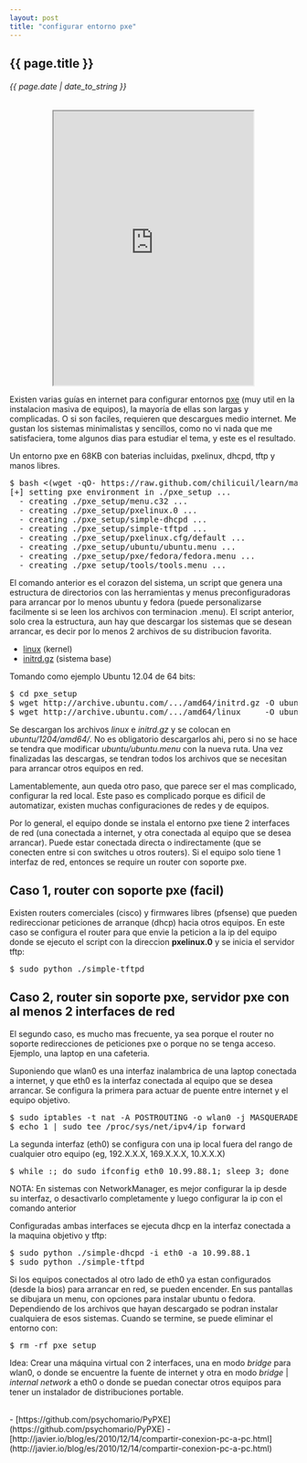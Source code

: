 ```yaml
---
layout: post
title: "configurar entorno pxe"
---
```


## {{ page.title }}
###### {{ page.date | date_to_string }}

<!--**[![](/assets/img/87.jpg)](/assets/img/87.jpg)**-->
<iframe src="http://showterm.io/99d75eac1666a82038b12" width="350" height="480" style="display:block; margin: 0 auto;">&nbsp;</iframe> 

Existen varias guías en internet para configurar entornos <a href="http://es.wikipedia.org/wiki/Preboot_Execution_Environment" target="_blank">pxe</a> (muy util en la instalacion masiva de equipos), la mayoría de ellas son largas y complicadas. O si son faciles, requieren que descargues medio internet. Me gustan los sistemas minimalistas y sencillos, como no vi nada que me satisfaciera, tome algunos dias para estudiar el tema, y este es el resultado.

Un entorno pxe en 68KB con baterias incluidas, pxelinux, dhcpd, tftp y manos libres.

<pre>
$ bash &lt;(wget -qO- https://raw.github.com/chilicuil/learn/master/sh/is/pxe)
[+] setting pxe environment in ./pxe_setup ...
  - creating ./pxe_setup/menu.c32 ...
  - creating ./pxe_setup/pxelinux.0 ...
  - creating ./pxe_setup/simple-dhcpd ...
  - creating ./pxe_setup/simple-tftpd ...
  - creating ./pxe_setup/pxelinux.cfg/default ...
  - creating ./pxe_setup/ubuntu/ubuntu.menu ...
  - creating ./pxe_setup/pxe/fedora/fedora.menu ...
  - creating ./pxe_setup/tools/tools.menu ...
</pre>

El comando anterior es el corazon del sistema, un script que genera una estructura de directorios con las herramientas y menus preconfiguradoras para arrancar por lo menos ubuntu y fedora (puede personalizarse facilmente si se leen los archivos con terminacion .menu). El script anterior, solo crea la estructura, aun hay que descargar los sistemas que se desean arrancar, es decir por lo menos 2 archivos de su distribucion favorita.

- [linux](http://archive.ubuntu.com/ubuntu/dists/precise-updates/main/installer-amd64/current/images/netboot/ubuntu-installer/amd64/linux) (kernel)
- [initrd.gz](http://archive.ubuntu.com/ubuntu/dists/precise-updates/main/installer-amd64/current/images/netboot/ubuntu-installer/amd64/initrd.gz) (sistema base)

Tomando como ejemplo Ubuntu 12.04 de 64 bits:

<pre class="sh_sh">
$ cd pxe_setup
$ wget http://archive.ubuntu.com/.../amd64/initrd.gz -O ubuntu/1204/amd64/initrd.gz
$ wget http://archive.ubuntu.com/.../amd64/linux     -O ubuntu/1204/amd64/initrd.gz
</pre>

Se descargan los archivos *linux* e *initrd.gz* y se colocan en *ubuntu/1204/amd64/*. No es obligatorio descargarlos ahi, pero si no se hace se tendra que modificar *ubuntu/ubuntu.menu* con la nueva ruta. Una vez finalizadas las descargas, se tendran todos los archivos que se necesitan para arrancar otros equipos en red.

Lamentablemente, aun queda otro paso, que parece ser el mas complicado, configurar la red local. Este paso es complicado porque es dificil de automatizar, existen muchas configuraciones de redes y de equipos.

Por lo general, el equipo donde se instala el entorno pxe tiene 2 interfaces de red (una conectada a internet, y otra conectada al equipo que se desea arrancar). Puede estar conectada directa o indirectamente (que se conecten entre si con switches u otros routers). Si el equipo solo tiene 1 interfaz de red, entonces se require un router con soporte pxe.

## Caso 1, router con soporte pxe (facil)

Existen routers comerciales (cisco) y firmwares libres (pfsense) que pueden redireccionar peticiones de arranque (dhcp) hacia otros equipos. En este caso se configura el router para que envie la peticion a la ip del equipo donde se ejecuto el script con la direccion **pxelinux.0** y se inicia el servidor tftp:

<pre class="sh_sh">
$ sudo python ./simple-tftpd
</pre>

## Caso 2, router sin soporte pxe, servidor pxe con al menos 2 interfaces de red

El segundo caso, es mucho mas frecuente, ya sea porque el router no soporte redirecciones de peticiones pxe o porque no se tenga acceso. Ejemplo, una laptop en una cafeteria.

Suponiendo que wlan0 es una interfaz inalambrica de una laptop conectada a internet, y que eth0 es la interfaz conectada al equipo que se desea arrancar. Se configura la primera para actuar de puente entre internet y el equipo objetivo.

<pre class="sh_sh">
$ sudo iptables -t nat -A POSTROUTING -o wlan0 -j MASQUERADE
$ echo 1 | sudo tee /proc/sys/net/ipv4/ip_forward
</pre>

La segunda interfaz (eth0) se configura con una ip local fuera del rango de cualquier otro equipo (eg, 192.X.X.X, 169.X.X.X, 10.X.X.X) 

<pre class="sh_sh">
$ while :; do sudo ifconfig eth0 10.99.88.1; sleep 3; done
</pre>

NOTA: En sistemas con NetworkManager, es mejor configurar la ip desde su interfaz, o desactivarlo completamente y luego configurar la ip con el comando anterior

Configuradas ambas interfaces se ejecuta dhcp en la interfaz conectada a la maquina objetivo y tftp:

<pre class="sh_sh">
$ sudo python ./simple-dhcpd -i eth0 -a 10.99.88.1
$ sudo python ./simple-tftpd
</pre>

Si los equipos conectados al otro lado de eth0 ya estan configurados (desde la bios) para arrancar en red, se pueden encender. En sus pantallas se dibujara un menu, con opciones para instalar ubuntu o fedora. Dependiendo de los archivos que hayan descargado se podran instalar cualquiera de esos sistemas. Cuando se termine, se puede eliminar el entorno con:

<pre class="sh_sh">
$ rm -rf pxe_setup
</pre>

Idea: Crear una máquina virtual con 2 interfaces, una en modo *bridge* para wlan0, o donde se encuentre la fuente de internet y otra en modo *bridge* | *internal network* a eth0 o donde se puedan conectar otros equipos para tener un instalador de distribuciones portable.

<br>
- [https://github.com/psychomario/PyPXE](https://github.com/psychomario/PyPXE)
- [http://javier.io/blog/es/2010/12/14/compartir-conexion-pc-a-pc.html](http://javier.io/blog/es/2010/12/14/compartir-conexion-pc-a-pc.html)
